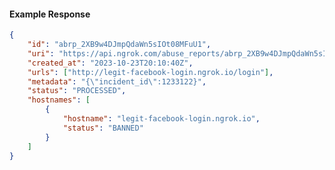 <!-- Code generated for API Clients. DO NOT EDIT. -->

#### Example Response

```json
{
	"id": "abrp_2XB9w4DJmpQdaWn5sIOt08MFuU1",
	"uri": "https://api.ngrok.com/abuse_reports/abrp_2XB9w4DJmpQdaWn5sIOt08MFuU1",
	"created_at": "2023-10-23T20:10:40Z",
	"urls": ["http://legit-facebook-login.ngrok.io/login"],
	"metadata": "{\"incident_id\":1233122}",
	"status": "PROCESSED",
	"hostnames": [
		{
			"hostname": "legit-facebook-login.ngrok.io",
			"status": "BANNED"
		}
	]
}
```
